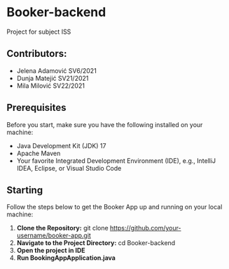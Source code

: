 # Booker-backend
Project for subject ISS

## Contributors:
* Jelena Adamović SV6/2021
* Dunja Matejić SV21/2021
* Mila Milović SV22/2021

## Prerequisites
Before you start, make sure you have the following installed on your machine:

- Java Development Kit (JDK) 17
- Apache Maven
- Your favorite Integrated Development Environment (IDE), e.g., IntelliJ IDEA, Eclipse, or Visual Studio Code


## Starting 
Follow the steps below to get the Booker App up and running on your local machine:
1. **Clone the Repository:**
   git clone https://github.com/your-username/booker-app.git
2. **Navigate to the Project Directory:**
   cd Booker-backend
3. **Open the project in IDE**
4. **Run BookingAppApplication.java**

